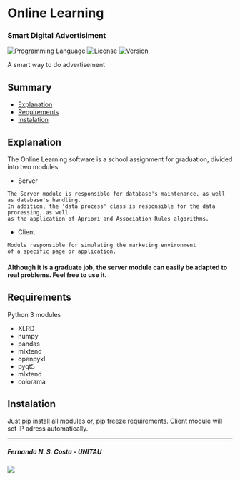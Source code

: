 # Online Learning
### Smart Digital Advertisiment

![Programming Language](https://img.shields.io/github/languages/top/FernandoNSC5/onlineLearning.svg?color=lightgrey&logo=python&logoColor=green) 
[![License](https://img.shields.io/cran/l/devtools?color=lightgrey&logoColor=black)](LICENSE)
![Version](https://img.shields.io/badge/Version-1.1-lightgrey.svg?style=popout)

A smart way to do advertisement

## Summary
* [Explanation](#explanation)
* [Requirements](#Requirements)
* [Instalation](#instalation)

## Explanation

The Online Learning software is a school assignment for graduation, divided into two modules:

- Server
```
The Server module is responsible for database's maintenance, as well as database's handling.
In addition, the 'data process' class is responsible for the data processing, as well
as the application of Apriori and Association Rules algorithms.
```

- Client
```
Module responsible for simulating the marketing environment 
of a specific page or application.
```

#### Although it is a graduate job, the server module can easily be adapted to real problems. Feel free to use it.

## Requirements
Python 3 modules
- XLRD
- numpy
- pandas 
- mlxtend
- openpyxl
- pyqt5
- mlxtend
- colorama

## Instalation
Just pip install all modules or, pip freeze requirements.
Client module will set IP adress automatically.

------------------------------------------------------------------------------------
##### Fernando N. S. Costa - UNITAU
   [![](https://img.shields.io/badge/Fernando%20Costa-linkedin-blue.svg?style=social&logo=linkedin)](https://www.linkedin.com/in/fernandonsc5/)
